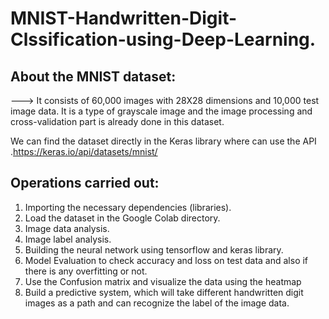 # MNIST-Handwritten-Digit-Clssification-using-Deep-Learning.


## **About the MNIST dataset:**


---> It consists of 60,000 images with 28X28 dimensions and 10,000 test image data. 
It is a type of grayscale image and the image processing and cross-validation part is already done in this dataset.  



We can find the dataset directly in the Keras library where can use the API .https://keras.io/api/datasets/mnist/



## **Operations carried out:**


1. Importing the necessary dependencies (libraries).
2. Load the dataset in the Google Colab directory.
3. Image data analysis.
4. Image label analysis.
5. Building the neural network using tensorflow and keras library.
6. Model Evaluation to check accuracy and loss on test data and also if there is any overfitting or not.
7. Use the Confusion matrix and visualize the data using the heatmap
8. Build a predictive system, which will take different handwritten digit images as a path and can recognize the label of the image data.
